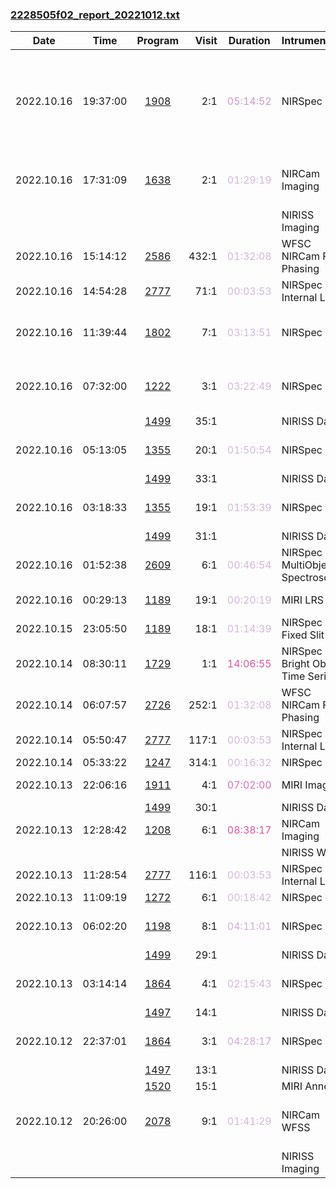 

### <a href="https://www.stsci.edu/files/live/sites/www/files/home/jwst/science-execution/observing-schedules/_documents/2228505f02_report_20221012.txt" > 2228505f02_report_20221012.txt </a>

|  Date  |  Time   | Program | Visit | Duration | Intrument | Target | Keywords | 
| :----: | :-----: | :-----: | ----: | :------: | :-------- | :----- | :------- |
| 2022.10.16 | 19:37:00  | <a href="https://www.stsci.edu/jwst-program-info/program/?program=1908"> 1908 </a> |   2:1  |  <span style="color:#cb9ccb;"> 05:14:52 </span>  | NIRSpec IFU              | POPIII                                       |  Compact galaxies,  Emission line galaxies,  Lyman-alpha galaxies |
| 2022.10.16 | 17:31:09  | <a href="https://www.stsci.edu/jwst-program-info/program/?program=1638"> 1638 </a> |   2:1  |  <span style="color:#d4b9da;"> 01:29:19 </span>  | NIRCam Imaging                        | NGC-300                                      |  Galaxy halos,  Spiral galaxies                   |
|  |  |  |   |  |  NIRISS Imaging                        | Coordinated Parallel  |   |
| 2022.10.16 | 15:14:12  | <a href="https://www.stsci.edu/jwst-program-info/program/?program=2586"> 2586 </a> | 432:1  |  <span style="color:#d4b9da;"> 01:32:08 </span>  | WFSC NIRCam Fine Phasing              | 2MASS-05120103+0037335                       |  Focus test                                       |
| 2022.10.16 | 14:54:28  | <a href="https://www.stsci.edu/jwst-program-info/program/?program=2777"> 2777 </a> |  71:1  |  <span style="color:#d4b9da;"> 00:03:53 </span>  | NIRSpec Internal Lamp                 |                                              |                                                   |
| 2022.10.16 | 11:39:44  | <a href="https://www.stsci.edu/jwst-program-info/program/?program=1802"> 1802 </a> |   7:1  |  <span style="color:#d4b9da;"> 03:13:51 </span>  | NIRSpec IFU              | HOPS370                                      |  Protostars,  Young stellar objects               |
| 2022.10.16 | 07:32:00  | <a href="https://www.stsci.edu/jwst-program-info/program/?program=1222"> 1222 </a> |   3:1  |  <span style="color:#d4b9da;"> 03:22:49 </span>  | NIRSpec IFU              | VDESJ0020-3653                               |  High-redshift galaxies,  Quasars                 |
|  |  | <a href="https://www.stsci.edu/jwst-program-info/program/?program=1499"> 1499 </a> |  35:1  |  |  NIRISS Dark                           | Internal Calibration  |   |
| 2022.10.16 | 05:13:05  | <a href="https://www.stsci.edu/jwst-program-info/program/?program=1355"> 1355 </a> |  20:1  |  <span style="color:#d4b9da;"> 01:50:54 </span>  | NIRSpec IFU              | SPT2147-50-IFU-OFFSET                        |  High-redshift galaxies                           |
|  |  | <a href="https://www.stsci.edu/jwst-program-info/program/?program=1499"> 1499 </a> |  33:1  |  |  NIRISS Dark                           | Internal Calibration  |   |
| 2022.10.16 | 03:18:33  | <a href="https://www.stsci.edu/jwst-program-info/program/?program=1355"> 1355 </a> |  19:1  |  <span style="color:#d4b9da;"> 01:53:39 </span>  | NIRSpec IFU              | SPT2147-50-IFU                               |  High-redshift galaxies                           |
|  |  | <a href="https://www.stsci.edu/jwst-program-info/program/?program=1499"> 1499 </a> |  31:1  |  |  NIRISS Dark                           | Internal Calibration  |   |
| 2022.10.16 | 01:52:38  | <a href="https://www.stsci.edu/jwst-program-info/program/?program=2609"> 2609 </a> |   6:1  |  <span style="color:#d4b9da;"> 00:46:54 </span>  | NIRSpec MultiObject Spectroscopy      | M71-NEWCATALOG-GAIAEDR3                      |                                                   |
| 2022.10.16 | 00:29:13  | <a href="https://www.stsci.edu/jwst-program-info/program/?program=1189"> 1189 </a> |  19:1  |  <span style="color:#d4b9da;"> 00:20:19 </span>  | MIRI LRS slit      | UGPS0722-05                                  |  Brown dwarfs                                     |
| 2022.10.15 | 23:05:50  | <a href="https://www.stsci.edu/jwst-program-info/program/?program=1189"> 1189 </a> |  18:1  |  <span style="color:#d4b9da;"> 01:14:39 </span>  | NIRSpec Fixed Slit       | UGPS0722-05                                  |  Brown dwarfs                                     |
| 2022.10.14 | 08:30:11  | <a href="https://www.stsci.edu/jwst-program-info/program/?program=1729"> 1729 </a> |   1:1  |  <span style="color:#e155a6;"> 14:06:55 </span>  | NIRSpec Bright Object Time Series     | WASP-121, WATASTAR                           |  F dwarfs                                         |
| 2022.10.14 | 06:07:57  | <a href="https://www.stsci.edu/jwst-program-info/program/?program=2726"> 2726 </a> | 252:1  |  <span style="color:#d4b9da;"> 01:32:08 </span>  | WFSC NIRCam Fine Phasing              | 2MASS-21052715-2011557                       |  Focus test                                       |
| 2022.10.14 | 05:50:47  | <a href="https://www.stsci.edu/jwst-program-info/program/?program=2777"> 2777 </a> | 117:1  |  <span style="color:#d4b9da;"> 00:03:53 </span>  | NIRSpec Internal Lamp                 |                                              |                                                   |
| 2022.10.14 | 05:33:22  | <a href="https://www.stsci.edu/jwst-program-info/program/?program=1247"> 1247 </a> | 314:1  |  <span style="color:#d4b9da;"> 00:16:32 </span>  | NIRSpec IFU              | EPIMETHEUS                                   |  Satellite                                        |
| 2022.10.13 | 22:06:16  | <a href="https://www.stsci.edu/jwst-program-info/program/?program=1911"> 1911 </a> |   4:1  |  <span style="color:#da70b5;"> 07:02:00 </span>  | MIRI Imaging                          | WD2149+02                                    |  White dwarfs                                     |
|  |  | <a href="https://www.stsci.edu/jwst-program-info/program/?program=1499"> 1499 </a> |  30:1  |  |  NIRISS Dark                           | Internal Calibration  |   |
| 2022.10.13 | 12:28:42  | <a href="https://www.stsci.edu/jwst-program-info/program/?program=1208"> 1208 </a> |   6:1  |  <span style="color:#e155a6;"> 08:38:17 </span>  | NIRCam Imaging                        | MACSJ0417.5-1154                             |  Rich clusters                                    |
|  |  |  |   |  |  NIRISS WFSS  | Coordinated Parallel  |   |
| 2022.10.13 | 11:28:54  | <a href="https://www.stsci.edu/jwst-program-info/program/?program=2777"> 2777 </a> | 116:1  |  <span style="color:#d4b9da;"> 00:03:53 </span>  | NIRSpec Internal Lamp                 |                                              |                                                   |
| 2022.10.13 | 11:09:19  | <a href="https://www.stsci.edu/jwst-program-info/program/?program=1272"> 1272 </a> |   6:1  |  <span style="color:#d4b9da;"> 00:18:42 </span>  | NIRSpec IFU              | CHARIKLO                                     |  Asteroid                                         |
| 2022.10.13 | 06:02:20  | <a href="https://www.stsci.edu/jwst-program-info/program/?program=1198"> 1198 </a> |   8:1  |  <span style="color:#d1b1d6;"> 04:11:01 </span>  | NIRSpec IFU              | HE-0435-1223                                 |  Elliptical galaxies,  Quasars                    |
|  |  | <a href="https://www.stsci.edu/jwst-program-info/program/?program=1499"> 1499 </a> |  29:1  |  |  NIRISS Dark                           | Internal Calibration  |   |
| 2022.10.13 | 03:14:14  | <a href="https://www.stsci.edu/jwst-program-info/program/?program=1864"> 1864 </a> |   4:1  |  <span style="color:#d4b9da;"> 02:15:43 </span>  | NIRSpec IFU              | SPT0346-52-IFU-OFFSET                        |  High-redshift galaxies                           |
|  |  | <a href="https://www.stsci.edu/jwst-program-info/program/?program=1497"> 1497 </a> |  14:1  |  |  NIRISS Dark                           | Internal Calibration  |   |
| 2022.10.12 | 22:37:01  | <a href="https://www.stsci.edu/jwst-program-info/program/?program=1864"> 1864 </a> |   3:1  |  <span style="color:#d0abd3;"> 04:28:17 </span>  | NIRSpec IFU              | SPT0346-52-IFU                               |  High-redshift galaxies                           |
|  |  | <a href="https://www.stsci.edu/jwst-program-info/program/?program=1497"> 1497 </a> |  13:1  |  |  NIRISS Dark                           | Internal Calibration  |   |
|  |  | <a href="https://www.stsci.edu/jwst-program-info/program/?program=1520"> 1520 </a> |  15:1  |  |  MIRI Anneal                           | Internal Calibration  |   |
| 2022.10.12 | 20:26:00  | <a href="https://www.stsci.edu/jwst-program-info/program/?program=2078"> 2078 </a> |   9:1  |  <span style="color:#d4b9da;"> 01:41:29 </span>  | NIRCam WFSS  | J0525M2406                                   |  High-redshift galaxies,  Quasars                 |
|  |  |  |   |  |  NIRISS Imaging                        | Coordinated Parallel  |   |

